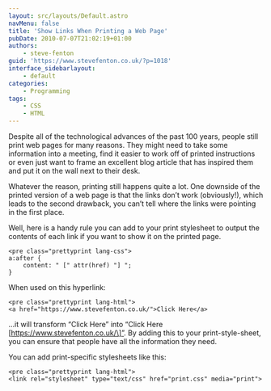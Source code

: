 ```yaml
---
layout: src/layouts/Default.astro
navMenu: false
title: 'Show Links When Printing a Web Page'
pubDate: 2010-07-07T21:02:19+01:00
authors:
    - steve-fenton
guid: 'https://www.stevefenton.co.uk/?p=1018'
interface_sidebarlayout:
    - default
categories:
    - Programming
tags:
    - CSS
    - HTML
---
```


Despite all of the technological advances of the past 100 years, people still print web pages for many reasons. They might need to take some information into a meeting, find it easier to work off of printed instructions or even just want to frame an excellent blog article that has inspired them and put it on the wall next to their desk.

Whatever the reason, printing still happens quite a lot. One downside of the printed version of a web page is that the links don’t work (obviously!), which leads to the second drawback, you can’t tell where the links were pointing in the first place.

Well, here is a handy rule you can add to your print stylesheet to output the contents of each link if you want to show it on the printed page.

```
<pre class="prettyprint lang-css">
a:after {
    content: " [" attr(href) "] ";
}
```
When used on this hyperlink:

```
<pre class="prettyprint lang-html">
<a href="https://www.stevefenton.co.uk/">Click Here</a>
```
…it will transform “Click Here” into “Click Here \[https://www.stevefenton.co.uk/\]”. By adding this to your print-style-sheet, you can ensure that people have all the information they need.

You can add print-specific stylesheets like this:

```
<pre class="prettyprint lang-html">
<link rel="stylesheet" type="text/css" href="print.css" media="print">
```